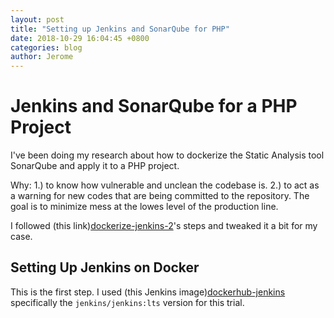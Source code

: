```yaml
---
layout: post
title: "Setting up Jenkins and SonarQube for PHP"
date: 2018-10-29 16:04:45 +0800
categories: blog
author: Jerome
---
```


# Jenkins and SonarQube for a PHP Project

I've been doing my research about how to dockerize the Static Analysis tool SonarQube and apply it to a PHP project. 

Why: 1.) to know how vulnerable and unclean the codebase is. 2.) to act as a warning for new codes that are being committed to the repository. 
The goal is to minimize mess at the lowes level of the production line.

I followed (this link)[dockerize-jenkins-2]'s steps and tweaked it a bit for my case.

## Setting Up Jenkins on Docker

This is the first step. I used (this Jenkins image)[dockerhub-jenkins] specifically the `jenkins/jenkins:lts` version for this trial.

[dockerize-jenkins-2]: https://ifritltd.com/2017/07/06/dockerize-jenkins-2-setup-with-sonarqube-declarative-build-pipeline/
[dockerhub-jenkins]: https://hub.docker.com/r/jenkins/jenkins/
